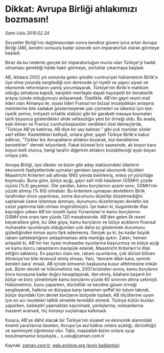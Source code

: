 # Dikkat: Avrupa Birliği ahlakımızı bozmasın!

*Sami Uslu 2010.02.24*

<tr><td class="metin" colspan="2" style="padding-top: 20px; padding-left: 5px; ">Sovyetler Birliği'nin dağılmasından sonra kendine güveni iyice artan Avrupa Birliği (AB), kendini sonsuza kadar sürecek son imparatorluk olarak görmeye başladı.</td></tr><tr><td class="metin" colspan="2" style="padding-top: 20px; padding-left: 5px; "><p>Biraz da bu nedenle gerçek bir imparatorluğun murisi olan Türkiye'yi haddi olmaması gerektiği halde hakir görmeye, zorluklar çıkarmaya başladı.
<p> AB, iktidara 2002 yılı sonunda gelen şimdiki cumhuriyet hükümetinin Birlik'e üye olma yolunda sergilediği son derecede iyi niyetli ve yapıcı siyasi ve ekonomik reformlarını yanlış yorumlayarak, Türkiye'nin Birlik'e mahkûm olduğu zehabına kapıldı, karşılıklı menfaate dayalı haysiyetli bir beraberlik arayışı içinde olduğumuzu anlayamadı. Özellikle, AB'nin gayri resmi mali lideri olan Almanya ile, siyasi lideri Fransa'nın bizzat imzaladıkları anlaşma metinlerine bile sadakat göstermeyerek yan çizmeleri ve ülkemiz için tam üyelik yerine, imtiyazlı ortaklık statüsü gibi bir garabeti masaya koymaları tarih boyunca gösterdikleri ahde vefasızlığın yeni bir örneği oldu. Bu arada, eski Alman ve Fransız cumhurbaşkanları verdikleri özel demeçlerde, "Türkiye AB'ye katılırsa, AB diye bir şey kalmaz." gibi çok manidar sözler sarf ettiler. Kastettikleri belliydi, onlara göre; şayet Türkiye Birlik'e kabul edilirse, "Türkler biz Avrupalıların ahlakını bozarak, bizi kendilerine benzetirler" demek istiyorlardı. Fakat küresel kriz sayesinde, ak koyun kara koyun belli olunca, hangi tarafın diğerinin ahlakını bozabileceği ayan beyan ortaya çıktı.
<p> Avrupa Birliği, üye ülkeler ve bizim gibi aday statüsündeki ülkelerin ekonomik faaliyetlerinde uymaları gereken sayısal ekonomik ölçütleri Maastricht Kriterleri adı altında 1992 yılında belirlemiş, ertesi yıl yürürlüğe koymuştu. Buna göre, bütçe açığı, gayri safi milli hâsılanın (GSMH) yüzde üçünü (%3) geçemez. Öte yandan, kamu borçlarının azami sınırı, GSMH'nin yüzde altmışı (% 60) olmalıdır. Bu kriterlere uymayan devletlerin Birlik tarafından önce uyarılması, sonra durumunu düzeltip düzeltmediğini saptamak üzere izlemeye alınması, durumunu düzeltmeyen devletin ise cezai yaptırıma tabi olması öngörülmüştü. İşe bakın ki, bugünlerde iflas bayrağını çeken AB'nin torpilli üyesi Yunanistan'ın kamu borçlarının GSMH'sine oranı tam yüzde 120 mesabesinde. AB'den gelen ilk resmi beyanatlara göre, bu ülke güya, kamu borçlarını ve bütçe açıklarını finansal muhasebe oyunlarıyla olduğundan çok daha az göstererek durumunu gizlediğinden kimse aşımı fark edememiş. Gerçek şu ki, bu kadar büyük rakam sahtekârlığının anlaşılmaması akla mantığa aykırı. Zaten, hemen anlaşıldı ki, AB'nin her üyesi muhasebe oyunlarına başvurmuş ve bütçe açığı ve kamu borcu rakamlarını manipüle ederek, Maastricht Kriterleri'ni ihlal ettiğini saklamış. En şaşırtıcı olanı ise, rakam oyunlarına, çok dürüst bilinen Almanya'nın bile tevessül etmiş olması. Yani, 'tencere dibin kara, seninki benden kara' misali, AB içinde kimsenin başkasına kusur atfetmesine imkân yok. Bizim devlet ve hükümetimiz ise, 2001 krizinden sonra, kamu borçlarını önce kuruşuna kadar doğru hesaplayarak, ilan etmiş, bilahare başarılı bir bütçe ve borç yönetimiyle kamu borçlarını yüzde 60 sınırının altına çekmişti. Hükümetimiz, bunu yaparken, dürüstlük ve kendine güven örneği sergileyerek, halkına ve dünyaya karşı tamamen şeffaf bir tutum takındı, bütçe dışındaki tüm devlet borçlarını bütçede topladı, AB ölçütlerine uyum için en acı reçeteleri tatbik etmekte tereddüt etmedi. Türkiye bütün bunları yaparken, özeleştiri yapmaktan kaçınmadı, yanlışlarına, noksanlarına mazeret aramadı, hiç kimseyi suçlamaya kalkmadı.
<p> Kısaca, AB'ye dâhil olacak bir Türkiye'nin siyaset ve ekonomik alanındaki önemli yararlarına ilaveten, Avrupa'ya asıl katkısı onlara açıklığı, dürüstlüğü ve samimiyeti öğretmesi olur. Tabii, maazallah bizim onlara uyup bozulmamamız koşuluyla... s.uslu@zaman.com.tr<br/></p></p></p></p></td></tr>

Kaynak: [zaman.com.tr](http://zaman.com.tr/yazar.do?yazino=954972), [web.archive.org (arşiv bağlantısı)](http://web.archive.org/web/20100304011328/http://www.zaman.com.tr:80/yazar.do?yazino=954972)
